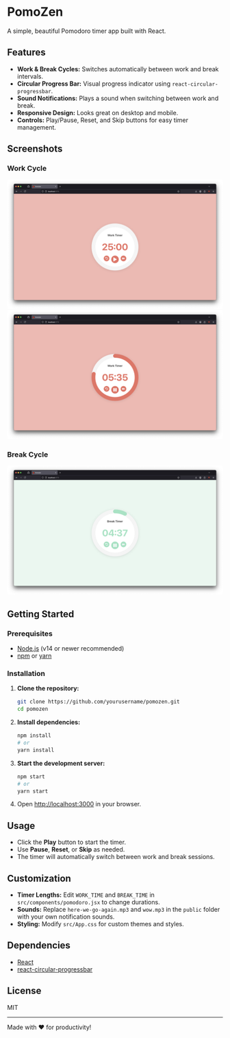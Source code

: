 # PomoZen

A simple, beautiful Pomodoro timer app built with React.

## Features

- **Work & Break Cycles:** Switches automatically between work and break intervals.
- **Circular Progress Bar:** Visual progress indicator using `react-circular-progressbar`.
- **Sound Notifications:** Plays a sound when switching between work and break.
- **Responsive Design:** Looks great on desktop and mobile.
- **Controls:** Play/Pause, Reset, and Skip buttons for easy timer management.

## Screenshots

### Work Cycle

![Work Cycle -1](public/work-cycle1.png)
![Work Cycle -2](public/work-cycle2.png)

### Break Cycle

![Break Cycle](public/break-cycle.png)

## Getting Started

### Prerequisites

- [Node.js](https://nodejs.org/) (v14 or newer recommended)
- [npm](https://www.npmjs.com/) or [yarn](https://yarnpkg.com/)

### Installation

1. **Clone the repository:**
   ```sh
   git clone https://github.com/yourusername/pomozen.git
   cd pomozen
   ```

2. **Install dependencies:**
   ```sh
   npm install
   # or
   yarn install
   ```

3. **Start the development server:**
   ```sh
   npm start
   # or
   yarn start
   ```

4. Open [http://localhost:3000](http://localhost:3000) in your browser.

## Usage

- Click the **Play** button to start the timer.
- Use **Pause**, **Reset**, or **Skip** as needed.
- The timer will automatically switch between work and break sessions.

## Customization

- **Timer Lengths:** Edit `WORK_TIME` and `BREAK_TIME` in `src/components/pomodoro.jsx` to change durations.
- **Sounds:** Replace `here-we-go-again.mp3` and `wow.mp3` in the `public` folder with your own notification sounds.
- **Styling:** Modify `src/App.css` for custom themes and styles.

## Dependencies

- [React](https://reactjs.org/)
- [react-circular-progressbar](https://www.npmjs.com/package/react-circular-progressbar)

## License

MIT

---

Made with ❤️ for productivity!
